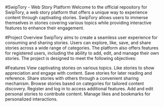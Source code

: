 #SwipTory - Web Story Platform
Welcome to the official repository for SwipTory, a web story platform that offers a unique way to experience content through captivating stories. SwipTory allows users to immerse themselves in stories covering various topics while providing interactive features to enhance their engagement.

#Project Overview
SwipTory aims to create a seamless user experience for consuming and sharing stories. Users can explore, like, save, and share stories across a wide range of categories. The platform also offers features for registered users, including the ability to add, edit, and manage their own stories. The project is designed to meet the following objectives:

#Features
View captivating stories on various topics.
Like stories to show appreciation and engage with content.
Save stories for later reading and reference.
Share stories with others through a convenient sharing mechanism.
Browse stories based on categories for tailored content discovery.
Register and log in to access additional features.
Add and edit personal stories to contribute content.
Manage likes and bookmarks for personalized interactions.

